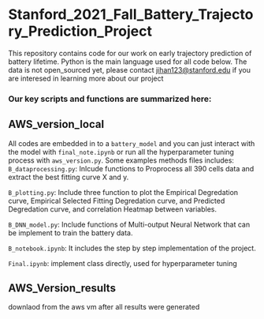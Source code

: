# Stanford_2021_Fall_Battery_Trajectory_Prediction_Project
This repository contains code for our work on early trajectory prediction of battery lifetime. Python is the main language used for all code below.
The data is not open_sourced yet, please contact jihan123@stanford.edu if you are interesed in learning more about our project
### Our key scripts and functions are summarized here:

## AWS_version_local
All codes are embedded in to a `battery_model` and you can just interact with the model with `final_note.ipynb` or run all the hyperparameter tuning process with `aws_version.py`. Some examples methods files includes:
  `B_dataprocessing.py`: Inlcude functions to Proprocess all 390 cells data and extract the best fitting curve X and y.

  `B_plotting.py`: Include three function to plot the Empirical Degredation curve, Empirical Selected Fitting Degredation curve, and Predicted Degredation curve, and correlation Heatmap between variables.  

  `B_DNN_model.py`: Include functions of Multi-output Neural Network that can be implement to train the battery data.

  `B_notebook.ipynb`: It includes the step by step implementation of the project.
  
  `Final.ipynb`: implement class directly, used for hyperparameter tuning

## AWS_Version_results
downlaod from the aws vm after all results were generated

